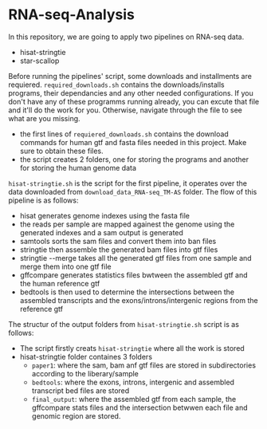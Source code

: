 # RNA-seq-Analysis
In this repository, we are going to apply two pipelines on RNA-seq data. 
- hisat-stringtie 
- star-scallop 

Before running the pipelines' script, some downloads and installments are requiered. `required_downloads.sh` contains the downloads/installs programs, their dependancies and any other needed configurations. If you don't have any of these programms running already, you can excute that file and it'll do the work for you. Otherwise, navigate through the file to see what are you missing. 
  - the first lines of `requiered_downloads.sh` contains the download commands for human gtf and fasta files needed in this project. Make sure to obtain these files.
  - the script creates 2 folders, one for storing the programs and another for storing the human genome data
  
`hisat-stringtie.sh` is the script for the first pipeline, it operates over the data downloaded from `download_data_RNA-seq_TM-AS` folder. The flow of this pipeline is as follows: 
  - hisat generates genome indexes using the fasta file 
  - the reads per sample are mapped againest the genome using the generated indexes and a sam output is generated
  - samtools sorts the sam files and convert them into ban files
  - stringtie then assemble the generated bam files into gtf files 
  - stringtie --merge takes all the generated gtf files from one sample and merge them into one gtf file
  - gffcompare generates statistics files bwtween the assembled gtf and the human reference gtf
  - bedtools is then used to determine the intersections between the assembled transcripts and the exons/introns/intergenic regions from the reference gtf
  
The structur of the output folders from `hisat-stringtie.sh` script is as follows: 
  - The script firstly creats `hisat-stringtie` where all the work is stored 
  - hisat-stringtie folder containes 3 folders 
      - `paper1`: where the sam, bam anf gtf files are stored in subdirectories according to the liberary/sample
      - `bedtools`: where the exons, introns, intergenic and assembled transcript bed files are stored
      - `final_output`: where the assembled gtf from each sample, the gffcompare stats files and the intersection betwwen each file and genomic region are stored. 
      
